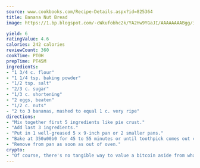 ```yaml
---
source: www.cookbooks.com/Recipe-Details.aspx?id=825364
title: Banana Nut Bread
image: https://1.bp.blogspot.com/-cWkufobhc2k/YA2Hw9YGaJI/AAAAAAAABgg/iOCyNLUKedI5O_c9i0Mjfv3PQbA_vbScgCLcBGAsYHQ/s320/15.png

yield: 6
ratingValue: 4.6
calories: 242 calories
reviewCount: 360
cookTime: PT0H
prepTime: PT45M
ingredients:
- "1 3/4 c. flour"
- "1 1/4 tsp. baking powder"
- "1/2 tsp. salt"
- "2/3 c. sugar"
- "1/3 c. shortening"
- "2 eggs, beaten"
- "1/2 c. nuts"
- "2 to 3 bananas, mashed to equal 1 c. very ripe"
directions:
- "Mix together first 5 ingredients like pie crust."
- "Add last 3 ingredients."
- "Put in 1 well-greased 5 x 9-inch pan or 2 smaller pans."
- "Bake at 350u00b0 for 45 to 55 minutes or until toothpick comes out clean when inserted in center."
- "Remove from pan as soon as out of oven."
crypto:
- "Of course, there's no tangible way to value a bitcoin aside from what someone else believes it is worth."
---
```

